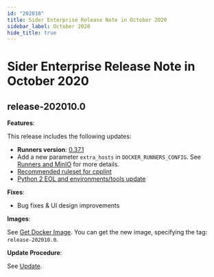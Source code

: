 ```yaml
---
id: "202010"
title: Sider Enterprise Release Note in October 2020
sidebar_label: October 2020
hide_title: true
---
```


# Sider Enterprise Release Note in October 2020

## release-202010.0

**Features**:

This release includes the following updates:

- **Runners version**: [0.37.1](https://github.com/sider/runners/releases/tag/0.37.1)
- Add a new parameter `extra_hosts` in `DOCKER_RUNNERS_CONFIG`. See [Runners and MinIO](../config.md#runners-and-minio) for more details.
- [Recommended ruleset for cpplint](../../news/2020.md#recommended-ruleset-for-cpplint)
- [Python 2 EOL and environments/tools update](../../news/2020.md#python-2-eol-and-environmentstools-update)

**Fixes**:

- Bug fixes & UI design improvements

**Images**:

See [Get Docker Image](../installation.md#get-docker-image). You can get the new image, specifying the tag: `release-202010.0`.

**Update Procedure**:

See [Update](../updating.md).
